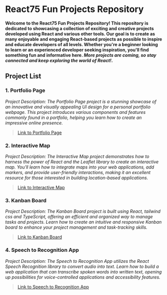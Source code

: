 # React75 Fun Projects Repository
**Welcome to the React75 Fun Projects Repository! This repository is dedicated to showcasing a collection of exciting and creative projects developed using React and various other tools. Our goal is to create as many enjoyable and engaging React-based projects as possible to inspire and educate developers of all levels. Whether you're a beginner looking to learn or an experienced developer seeking inspiration, you'll find something fun and informative here. *More projects are coming, so stay connected and keep exploring the world of React!*.**

## Project List
### 1. Portfolio Page
*Project Description: The Portfolio Page project is a stunning showcase of an innovative and visually appealing UI design for a personal portfolio webpage. This project introduces various components and features commonly found in a portfolio, helping you learn how to create an impressive online presence.* 
> [Link to Portfolio Page](https://react75-landingpage-1.vercel.app/)
### 2. Interactive Map
*Project Description: The Interactive Map project demonstrates how to harness the power of React and the Leaflet library to create an interactive map. You'll learn how to integrate maps into your web applications, add markers, and provide user-friendly interactions, making it an excellent resource for those interested in building location-based applications.*
> [Link to Interactive Map](https://react75-interactive-map-2.vercel.app/)
### 3. Kanban Board
*Project Description: The Kanban Board project is built using React, tailwind css and TypeScript, offering an efficient and organized way to manage tasks and projects. Learn how to create an intuitive and responsive Kanban board to enhance your project management and task-tracking skills.*
> [Link to Kanban Board](https://react75-kanban-board-3.vercel.app/)
### 4. Speech to Recognition App
*Project Description: The Speech to Recognition App utilizes the React Speech Recognition library to convert audio into text. Learn how to build a web application that can transcribe spoken words into written text, opening up possibilities for voice-controlled applications and accessibility features.*
> [Link to Speech to Recognition App](https://react75-speech-to-recognition-app-4)

